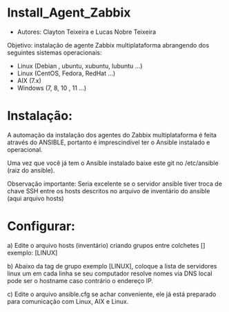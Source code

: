 # Install_Agent_Zabbix

  - Autores: Clayton Teixeira e Lucas Nobre Teixeira
  
  Objetivo: instalação de agente Zabbix multiplataforma abrangendo dos seguintes sistemas operacionais:
  
  - Linux (Debian , ubuntu, xubuntu, lubuntu ...)
  - Linux (CentOS, Fedora, RedHat ...)
  - AIX (7.x)
  - Windows (7, 8, 10 , 11 ...)
  
# Instalação:
  
  A automação da instalação dos agentes do Zabbix multiplataforma é feita através do ANSIBLE, portanto é imprescindível ter o Ansible instalado e operacional.
  
  Uma vez que você já tem o Ansible instalado baixe este git no /etc/ansible (raiz do ansible).
  
  Observação importante: Seria excelente se o servidor ansible tiver troca de chave SSH entre os hosts descritos no arquivo de inventário do ansible (aqui arquivo hosts)
  
  
# Configurar:
  
   a) Edite o arquivo hosts (inventário) criando grupos entre colchetes [] exemplo:  [LINUX]
   
   b) Abaixo da tag de grupo exemplo [LINUX], coloque a lista de servidores linux um em cada linha se seu computador resolve nomes via DNS local pode ser o hostname caso contrário o endereço IP.
   
   c) Edite o arquivo ansible.cfg se achar conveniente, ele já está preparado para comunicação com Linux, AIX e Linux.
   
